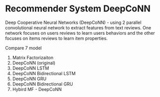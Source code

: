 # Recommender System DeepCoNN

Deep Cooperative Neural Networks (DeepCoNN) - using 2 parallel convolutional neural network to extract features from text reviews.
One network focuses on users reviews to learn users behaviors and the other focuses on items reviews to learn item properties.

Compare 7 model
1. Matrix Factorizaiton 
2. DeepCoNN (original)
3. DeepCoNN LSTM
4. DeepCoNN Bidirectional LSTM
5. DeepCoNN GRU
6. DeepCoNN Bidirectional GRU
7. Hybird MF - DeepCoNN
